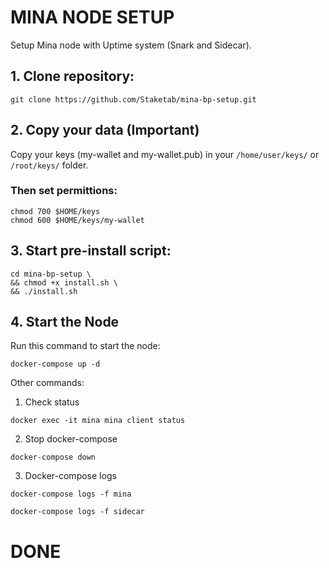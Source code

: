 # MINA NODE SETUP
Setup Mina node with Uptime system (Snark and Sidecar).

## 1. Clone repository:

```
git clone https://github.com/Staketab/mina-bp-setup.git
```
## 2. Copy your data (Important)

Copy your keys (my-wallet and my-wallet.pub) in your `/home/user/keys/` or `/root/keys/` folder.  

### Then set permittions:
```
chmod 700 $HOME/keys
chmod 600 $HOME/keys/my-wallet
```

## 3. Start pre-install script:
```
cd mina-bp-setup \
&& chmod +x install.sh \
&& ./install.sh
```
## 4. Start the Node
Run this command to start the node:  
```
docker-compose up -d
```

Other commands:
1. Check status
```
docker exec -it mina mina client status
```
2. Stop docker-compose
```
docker-compose down
```
3. Docker-compose logs
```
docker-compose logs -f mina
```
```
docker-compose logs -f sidecar
```

# DONE
